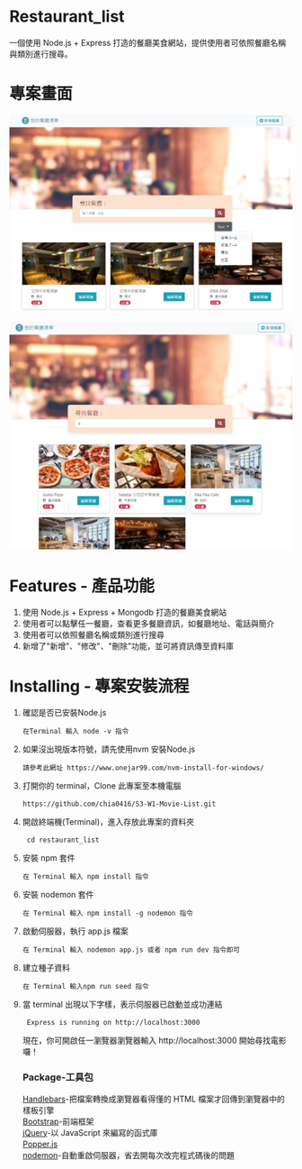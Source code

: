 # Restaurant_list
一個使用 Node.js + Express 打造的餐廳美食網站，提供使用者可依照餐廳名稱與類別進行搜尋。

# 專案畫面
![image](https://github.com/chia0416/restaurant_list/blob/main/Home_Page.jpg)

![image](https://github.com/chia0416/restaurant_list/blob/main/Search_Page.jpg)

# Features - 產品功能
<ol>
<li>使用 Node.js + Express + Mongodb 打造的餐廳美食網站 </li>
<li>使用者可以點擊任一餐廳，查看更多餐廳資訊，如餐廳地址、電話與簡介  </li>
<li>使用者可以依照餐廳名稱或類別進行搜尋  </li>
<li>新增了"新增"、"修改"、"刪除"功能，並可將資訊傳至資料庫</li>
</ol>

# Installing - 專案安裝流程

<ol>
<li>確認是否已安裝Node.js</li>
<pre><code>在Terminal 輸入 node -v 指令</code></pre>

<li>如果沒出現版本符號，請先使用nvm 安裝Node.js</li>
<pre><code>請參考此網址 https://www.onejar99.com/nvm-install-for-windows/</code></pre>

<li>打開你的 terminal，Clone 此專案至本機電腦 </li>
<pre><code>https://github.com/chia0416/S3-W1-Movie-List.git </code></pre>

<li>開啟終端機(Terminal)，進入存放此專案的資料夾 </li>
<pre><code> cd restaurant_list </code></pre>

<li>安裝 npm 套件 </li>
<pre><code>在 Terminal 輸入 npm install 指令</code></pre>

<li>安裝 nodemon 套件 </li>
<pre><code>在 Terminal 輸入 npm install -g nodemon 指令</code></pre>

<li>啟動伺服器，執行 app.js 檔案 </li>
<pre><code>在 Terminal 輸入 nodemon app.js 或者 npm run dev 指令即可</code></pre>

<li>建立種子資料</li>
<pre><code>在 Terminal 輸入npm run seed 指令</code></pre>

<li>當 terminal 出現以下字樣，表示伺服器已啟動並成功連結 </li>
<pre><code> Express is running on http://localhost:3000 </code></pre>  
  
現在，你可開啟任一瀏覽器瀏覽器輸入 http://localhost:3000 開始尋找電影囉！


### Package-工具包
[Handlebars](https://www.npmjs.com/package/express-handlebars)-把檔案轉換成瀏覽器看得懂的 HTML 檔案才回傳到瀏覽器中的樣板引擎  
[Bootstrap](https://getbootstrap.com/docs/4.2/getting-started/download/)-前端框架  
[jQuery](https://getbootstrap.com/docs/4.2/getting-started/download/)-以 JavaScript 來編寫的函式庫　　　　
<br>[Popper.js](https://popper.js.org/)　　　　
<br>[nodemon](https://www.npmjs.com/package/nodemon)-自動重啟伺服器，省去開每次改完程式碼後的問題
